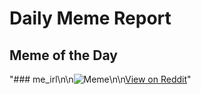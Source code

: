 # Daily Meme Report

## Meme of the Day
"### me_irl\n\n![Meme](https://i.redd.it/k51y2ic44r3f1.png)\n\n[View on Reddit](https://redd.it/1kyfuwm)"
